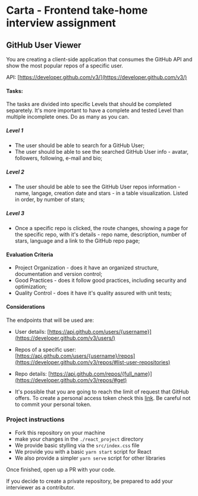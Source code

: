 # Carta - Frontend take-home interview assignment

## GitHub User Viewer

You are creating a client-side application that consumes the GitHub API and
show the most popular repos of a specific user.

API: [https://developer.github.com/v3/](https://developer.github.com/v3/)

#### Tasks:
The tasks are divided into specific Levels that should be completed separetely.
It's more important to have a complete and tested Level than multiple incomplete ones.
Do as many as you can.

##### Level 1
- The user should be able to search for a GitHub User;
- The user should be able to see the searched GitHub User info - avatar, followers, following, e-mail and bio;
##### Level 2
- The user should be able to see the GitHub User repos information - name, langage, creation date and stars - in a table visualization. Listed in order, by number of stars;
##### Level 3
- Once a specific repo is clicked, the route changes, showing a page for the specific repo, with
it's details - repo name, description, number of stars, language and a link to the GitHub repo page;

#### Evaluation Criteria
- Project Organization - does it have an organized structure, documentation and version control;
- Good Practices - does it follow good practices, including security and optimization;
- Quality Control - does it have it's quality assured with unit tests;

#### Considerations
The endpoints that will be used are:
- User details: [https://api.github.com/users/{username}](https://developer.github.com/v3/users/)
- Repos of a specific user: [https://api.github.com/users/{username}/repos](https://developer.github.com/v3/repos/#list-user-repositories)
- Repo details: [https://api.github.com/repos/{full_name}](https://developer.github.com/v3/repos/#get)

- It's possible that you are going to reach the limit of request
that GitHub offers. To create a personal access token check this [link](https://help.github.com/articles/authorizing-a-personal-access-token-for-use-with-a-saml-single-sign-on-organization/).
Be careful not to commit your personal token.
### Project instructions
- Fork this repository on your machine
- make your changes in the `./react_project` directory
- We provide basic stylling via the `src/index.css` file
- We provide you with a basic `yarn start` script for React
- We also provide a simpler `yarn serve` script for other libraries

Once finished, open up a PR with your code.

If you decide to create a private repository, be prepared to add 
your interviewer as a contributor.
